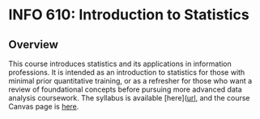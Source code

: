 # INFO 610: Introduction to Statistics

## Overview
This course introduces statistics and its applications in information professions. It is intended as an introduction to statistics for those with minimal prior quantitative training, or as a refresher for those who want a review of foundational concepts before pursuing more advanced data analysis coursework. The syllabus is available [here]([url](https://drive.google.com/file/d/15Ltr5ge_YwijhcmEYBPK9m9AgfttiXPP/view?usp=sharing), and the course Canvas page is [here]([url](https://pratt.instructure.com/courses/43341)). 
